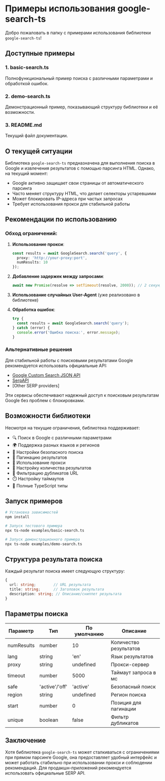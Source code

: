 # Примеры использования google-search-ts

Добро пожаловать в папку с примерами использования библиотеки `google-search-ts`!

## Доступные примеры

### 1. basic-search.ts
Полнофункциональный пример поиска с различными параметрами и обработкой ошибок.

### 2. demo-search.ts  
Демонстрационный пример, показывающий структуру библиотеки и её возможности.

### 3. README.md
Текущий файл документации.

## О текущей ситуации

Библиотека `google-search-ts` предназначена для выполнения поиска в Google и извлечения результатов с помощью парсинга HTML. Однако, на текущий момент:

- Google активно защищает свои страницы от автоматического парсинга
- Часто меняет структуру HTML, что делает селекторы устаревшими
- Может блокировать IP-адреса при частых запросах
- Требует использования прокси для стабильной работы

## Рекомендации по использованию

### Обход ограничений:
1. **Использование прокси**:
   ```typescript
   const results = await GoogleSearch.search('query', {
     proxy: 'http://your-proxy:port',
     numResults: 10
   });
   ```

2. **Добавление задержек между запросами**:
   ```typescript
   await new Promise(resolve => setTimeout(resolve, 2000)); // 2 секунды
   ```

3. **Использование случайных User-Agent** (уже реализовано в библиотеке)

4. **Обработка ошибок**:
   ```typescript
   try {
     const results = await GoogleSearch.search('query');
   } catch (error) {
     console.error('Ошибка поиска:', error.message);
   }
   ```

### Альтернативные решения

Для стабильной работы с поисковыми результатами Google рекомендуется использовать официальные API:

- [Google Custom Search JSON API](https://developers.google.com/custom-search/v1/overview)
- [SerpAPI](https://serpapi.com/)
- [Other SERP providers]

Эти сервисы обеспечивают надежный доступ к поисковым результатам Google без проблем с блокировками.

## Возможности библиотеки

Несмотря на текущие ограничения, библиотека поддерживает:

- 🔍 Поиск в Google с различными параметрами
- 🌍 Поддержка разных языков и регионов
- 🔐 Настройки безопасного поиска
- 📄 Пагинацию результатов
- 🔄 Использование прокси
- 🎯 Настройку количества результатов
- 🚫 Фильтрацию дубликатов URL
- ⏱️ Настройку таймаутов
- 📝 Полные TypeScript типы

## Запуск примеров

```bash
# Установка зависимостей
npm install

# Запуск тестового примера
npx ts-node examples/basic-search.ts

# Запуск демонстрационного примера
npx ts-node examples/demo-search.ts
```

## Структура результата поиска

Каждый результат поиска имеет следующую структуру:

```typescript
{
  url: string;        // URL результата
  title: string;      // Заголовок результата
  description: string; // Описание/сниппет результата
}
```

## Параметры поиска

| Параметр   | Тип            | По умолчанию | Описание |
|------------|----------------|--------------|----------|
| numResults | number         | 10           | Количество результатов |
| lang       | string         | 'en'         | Язык результатов |
| proxy      | string         | undefined    | Прокси-сервер |
| timeout    | number         | 5000         | Таймаут запроса в мс |
| safe       | 'active'/'off' | 'active'     | Безопасный поиск |
| region     | string         | undefined    | Регион поиска |
| start      | number         | 0            | Позиция для пагинации |
| unique     | boolean        | false        | Фильтр дубликатов |

## Заключение

Хотя библиотека `google-search-ts` может сталкиваться с ограничениями при прямом парсинге Google, она предоставляет удобный интерфейс и может работать стабильно при использовании прокси и соблюдении рекомендаций. Для продакшн-приложений рекомендуется использовать официальные SERP API.